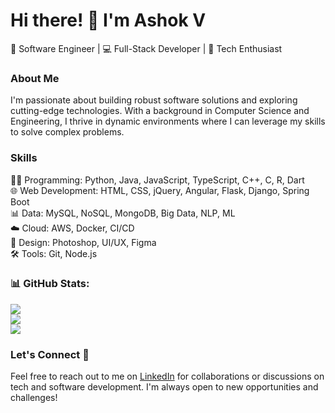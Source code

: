 # Hi there! 👋 I'm Ashok V

🚀 Software Engineer | 💻 Full-Stack Developer | 🌟 Tech Enthusiast

### About Me

I'm passionate about building robust software solutions and exploring cutting-edge technologies. With a background in Computer Science and Engineering, I thrive in dynamic environments where I can leverage my skills to solve complex problems.

### Skills

👨‍💻 Programming: Python, Java, JavaScript, TypeScript, C++, C, R, Dart  
🌐 Web Development: HTML, CSS, jQuery, Angular, Flask, Django, Spring Boot  
📊 Data: MySQL, NoSQL, MongoDB, Big Data, NLP, ML  
☁️ Cloud: AWS, Docker, CI/CD  
🎨 Design: Photoshop, UI/UX, Figma  
🛠️ Tools: Git, Node.js  

### 📊 GitHub Stats:
![](https://github-readme-stats.vercel.app/api?username=ashokv22&theme=dark&hide_border=false&include_all_commits=true&count_private=true) <br/>
![](https://github-readme-streak-stats.herokuapp.com/?user=ashokv22&theme=dark&hide_border=false) <br/>
![](https://github-readme-stats.vercel.app/api/top-langs/?username=ashokv22&theme=dark&hide_border=false&include_all_commits=true&count_private=true&layout=compact)

### Let's Connect 🤝

Feel free to reach out to me on [LinkedIn](http://www.linkedin.com/in/ashok-mv) for collaborations or discussions on tech and software development. I'm always open to new opportunities and challenges!

